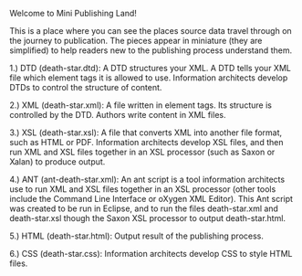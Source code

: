 Welcome to Mini Publishing Land!

This is a place where you can see the places source data travel through on the journey to publication. The pieces appear in miniature (they are simplified) to help readers new to the publishing process understand them.

1.) DTD (death-star.dtd): A DTD structures your XML. A DTD tells your XML file which element tags it is allowed to use. Information architects develop DTDs to control the structure of content.

2.) XML (death-star.xml): A file written in element tags. Its structure is controlled by the DTD. Authors write content in XML files.

3.) XSL (death-star.xsl): A file that converts XML into another file format, such as HTML or PDF. Information architects develop XSL files, and then run XML and XSL files together in an XSL processor (such as Saxon or Xalan) to produce output. 

4.) ANT (ant-death-star.xml): An ant script is a tool information architects use to run XML and XSL files together in an XSL processor (other tools include the Command Line Interface or oXygen XML Editor). This Ant script was created to be run in Eclipse, and to run the files death-star.xml and death-star.xsl though the Saxon XSL processor to output death-star.html.

5.) HTML (death-star.html): Output result of the publishing process.

6.) CSS (death-star.css): Information architects develop CSS to style HTML files.